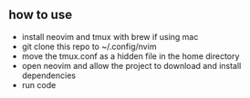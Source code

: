 ## how to use
- install neovim and tmux with brew if using mac
- git clone this repo to ~/.config/nvim
- move the tmux.conf as a hidden file in the home directory
- open neovim and allow the project to download and install dependencies
- run code
